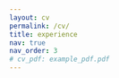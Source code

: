 ```yaml
---
layout: cv
permalink: /cv/
title: experience
nav: true
nav_order: 3
# cv_pdf: example_pdf.pdf
---
```

<!-- jt comment: change the content of this page in _data/cv.yml -->